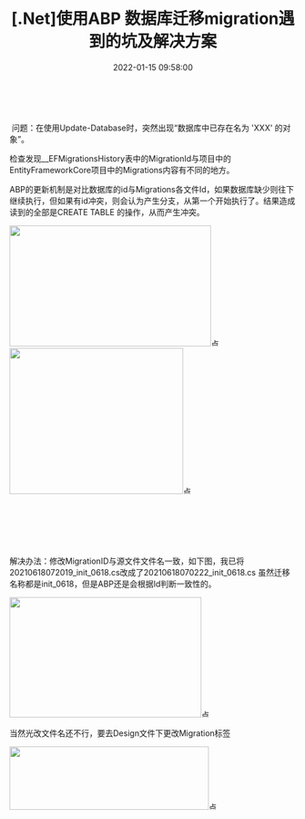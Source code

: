 ﻿---
thumbnail:
cover:
title: '[.Net]使用ABP 数据库迁移migration遇到的坑及解决方案'
excerpt:
description:
date: 2022-01-15 09:58:00
tags:
  - .net

categories:
  - .NET
 
toc: true
recommend: 1
keywords: categories-java
uniqueId: 2022-01-15 09:58:00/[.Net]使用ABP 数据库迁移migration遇到的坑及解决方案.html
---
<p><span data-cke-copybin-start="1"><span data-cke-copybin-start="1">​</span></span></p>
<p><span id="cke_bm_313S">&nbsp;问题：在使用Update-Database时，突然出现&ldquo;数据库中已存在名为 'XXX' 的对象&rdquo;。</span></p>
<p>检查发现__EFMigrationsHistory表中的MigrationId与项目中的EntityFrameworkCore项目中的Migrations内容有不同的地方。</p>
<p>ABP的更新机制是对比数据库的id与Migrations各文件Id，如果数据库缺少则往下继续执行，但如果有id冲突，则会认为产生分支，从第一个开始执行了。结果造成读到的全部是CREATE TABLE 的操作，从而产生冲突。</p>
<p><span class="cke_widget_wrapper cke_widget_inline cke_widget_image cke_image_nocaption cke_widget_selected" data-cke-display-name="图像" data-cke-filter="off" data-cke-widget-id="3" data-cke-widget-wrapper="1"><img src="https://img-blog.csdnimg.cn/20210624114850700.png?x-oss-process=image/watermark,type_ZmFuZ3poZW5naGVpdGk,shadow_10,text_aHR0cHM6Ly9ibG9nLmNzZG4ubmV0L2pldm9uc2ZsYXNo,size_16,color_FFFFFF,t_70" alt="" width="354" height="212" class="cke_widget_element" data-cke-saved-src="https://img-blog.csdnimg.cn/20210624114850700.png?x-oss-process=image/watermark,type_ZmFuZ3poZW5naGVpdGk,shadow_10,text_aHR0cHM6Ly9ibG9nLmNzZG4ubmV0L2pldm9uc2ZsYXNo,size_16,color_FFFFFF,t_70" data-cke-widget-data="%7B%22hasCaption%22%3Afalse%2C%22src%22%3A%22https%3A%2F%2Fimg-blog.csdnimg.cn%2F20210624114850700.png%3Fx-oss-process%3Dimage%2Fwatermark%2Ctype_ZmFuZ3poZW5naGVpdGk%2Cshadow_10%2Ctext_aHR0cHM6Ly9ibG9nLmNzZG4ubmV0L2pldm9uc2ZsYXNo%2Csize_16%2Ccolor_FFFFFF%2Ct_70%22%2C%22alt%22%3A%22%22%2C%22width%22%3A%22354%22%2C%22height%22%3A%22212%22%2C%22lock%22%3Atrue%2C%22align%22%3A%22none%22%2C%22classes%22%3Anull%7D" data-cke-widget-keep-attr="0" data-cke-widget-upcasted="1" data-widget="image" /><span class="cke_reset cke_widget_drag_handler_container"><img src="https://img2020.cnblogs.com/blog/644861/202201/644861-20220115095819435-324783181.gif" width="15" height="15" class="cke_reset cke_widget_drag_handler" title="点击并拖拽以移动" data-cke-widget-drag-handler="1" /><span class="cke_image_resizer" title="点击并拖拽以改变尺寸">​<span class="cke_widget_wrapper cke_widget_inline cke_widget_image cke_image_nocaption cke_widget_selected" data-cke-display-name="图像" data-cke-filter="off" data-cke-widget-id="2" data-cke-widget-wrapper="1"><img src="https://img-blog.csdnimg.cn/20210624113921258.png?x-oss-process=image/watermark,type_ZmFuZ3poZW5naGVpdGk,shadow_10,text_aHR0cHM6Ly9ibG9nLmNzZG4ubmV0L2pldm9uc2ZsYXNo,size_16,color_FFFFFF,t_70" alt="" width="305" height="256" class="cke_widget_element" data-cke-saved-src="https://img-blog.csdnimg.cn/20210624113921258.png?x-oss-process=image/watermark,type_ZmFuZ3poZW5naGVpdGk,shadow_10,text_aHR0cHM6Ly9ibG9nLmNzZG4ubmV0L2pldm9uc2ZsYXNo,size_16,color_FFFFFF,t_70" data-cke-widget-data="%7B%22hasCaption%22%3Afalse%2C%22src%22%3A%22https%3A%2F%2Fimg-blog.csdnimg.cn%2F20210624113921258.png%3Fx-oss-process%3Dimage%2Fwatermark%2Ctype_ZmFuZ3poZW5naGVpdGk%2Cshadow_10%2Ctext_aHR0cHM6Ly9ibG9nLmNzZG4ubmV0L2pldm9uc2ZsYXNo%2Csize_16%2Ccolor_FFFFFF%2Ct_70%22%2C%22alt%22%3A%22%22%2C%22width%22%3A%22305%22%2C%22height%22%3A%22256%22%2C%22lock%22%3Atrue%2C%22align%22%3A%22none%22%2C%22classes%22%3Anull%7D" data-cke-widget-keep-attr="0" data-cke-widget-upcasted="1" data-widget="image" /><span class="cke_reset cke_widget_drag_handler_container"><img src="https://img2020.cnblogs.com/blog/644861/202201/644861-20220115095819435-324783181.gif" width="15" height="15" class="cke_reset cke_widget_drag_handler" title="点击并拖拽以移动" data-cke-widget-drag-handler="1" /></span></span></span></span></span></p>
<p>&nbsp;</p>
<p>&nbsp;</p>
<p><span class="cke_widget_wrapper cke_widget_inline cke_widget_image cke_image_nocaption cke_widget_selected" data-cke-display-name="图像" data-cke-filter="off" data-cke-widget-id="3" data-cke-widget-wrapper="1"><span class="cke_reset cke_widget_drag_handler_container"><span class="cke_image_resizer" title="点击并拖拽以改变尺寸"><span class="cke_widget_wrapper cke_widget_inline cke_widget_image cke_image_nocaption cke_widget_selected" data-cke-display-name="图像" data-cke-filter="off" data-cke-widget-id="2" data-cke-widget-wrapper="1"><span class="cke_reset cke_widget_drag_handler_container"><span class="cke_image_resizer" title="点击并拖拽以改变尺寸">​</span></span></span></span></span></span></p>
<p>解决办法：修改MigrationID与源文件文件名一致，如下图，我已将20210618072019_init_0618.cs改成了20210618070222_init_0618.cs 虽然迁移名称都是init_0618，但是ABP还是会根据Id判断一致性的。</p>
<p><span class="cke_widget_wrapper cke_widget_inline cke_widget_image cke_image_nocaption cke_widget_selected" data-cke-display-name="图像" data-cke-filter="off" data-cke-widget-id="1" data-cke-widget-wrapper="1"><img src="https://img-blog.csdnimg.cn/2021062411400185.png?x-oss-process=image/watermark,type_ZmFuZ3poZW5naGVpdGk,shadow_10,text_aHR0cHM6Ly9ibG9nLmNzZG4ubmV0L2pldm9uc2ZsYXNo,size_16,color_FFFFFF,t_70" alt="" width="337" height="211" class="cke_widget_element" data-cke-saved-src="https://img-blog.csdnimg.cn/2021062411400185.png?x-oss-process=image/watermark,type_ZmFuZ3poZW5naGVpdGk,shadow_10,text_aHR0cHM6Ly9ibG9nLmNzZG4ubmV0L2pldm9uc2ZsYXNo,size_16,color_FFFFFF,t_70" data-cke-widget-data="%7B%22hasCaption%22%3Afalse%2C%22src%22%3A%22https%3A%2F%2Fimg-blog.csdnimg.cn%2F2021062411400185.png%3Fx-oss-process%3Dimage%2Fwatermark%2Ctype_ZmFuZ3poZW5naGVpdGk%2Cshadow_10%2Ctext_aHR0cHM6Ly9ibG9nLmNzZG4ubmV0L2pldm9uc2ZsYXNo%2Csize_16%2Ccolor_FFFFFF%2Ct_70%22%2C%22alt%22%3A%22%22%2C%22width%22%3A%22337%22%2C%22height%22%3A%22211%22%2C%22lock%22%3Atrue%2C%22align%22%3A%22none%22%2C%22classes%22%3Anull%7D" data-cke-widget-keep-attr="0" data-cke-widget-upcasted="1" data-widget="image" /><span class="cke_reset cke_widget_drag_handler_container"><img src="https://img2020.cnblogs.com/blog/644861/202201/644861-20220115095819435-324783181.gif" width="15" height="15" class="cke_reset cke_widget_drag_handler" title="点击并拖拽以移动" data-cke-widget-drag-handler="1" /><span class="cke_image_resizer" title="点击并拖拽以改变尺寸">​</span></span></span></p>
<p>当然光改文件名还不行，要去Design文件下更改Migration标签</p>
<p><span class="cke_widget_wrapper cke_widget_inline cke_widget_image cke_image_nocaption cke_widget_selected" data-cke-display-name="图像" data-cke-filter="off" data-cke-widget-id="0" data-cke-widget-wrapper="1"><img src="https://img-blog.csdnimg.cn/20210624114640937.png" alt="" width="350" height="111" class="cke_widget_element" data-cke-saved-src="https://img-blog.csdnimg.cn/20210624114640937.png" data-cke-widget-data="%7B%22hasCaption%22%3Afalse%2C%22src%22%3A%22https%3A%2F%2Fimg-blog.csdnimg.cn%2F20210624114640937.png%22%2C%22alt%22%3A%22%22%2C%22width%22%3A%22350%22%2C%22height%22%3A%22111%22%2C%22lock%22%3Atrue%2C%22align%22%3A%22none%22%2C%22classes%22%3Anull%7D" data-cke-widget-keep-attr="0" data-cke-widget-upcasted="1" data-widget="image" /><span class="cke_reset cke_widget_drag_handler_container"><img src="https://img2020.cnblogs.com/blog/644861/202201/644861-20220115095819435-324783181.gif" width="15" height="15" class="cke_reset cke_widget_drag_handler" title="点击并拖拽以移动" data-cke-widget-drag-handler="1" /><span class="cke_image_resizer" title="点击并拖拽以改变尺寸">​</span></span></span></p>
<p><span data-cke-copybin-start="1"><span data-cke-copybin-end="1">​</span></span></p>